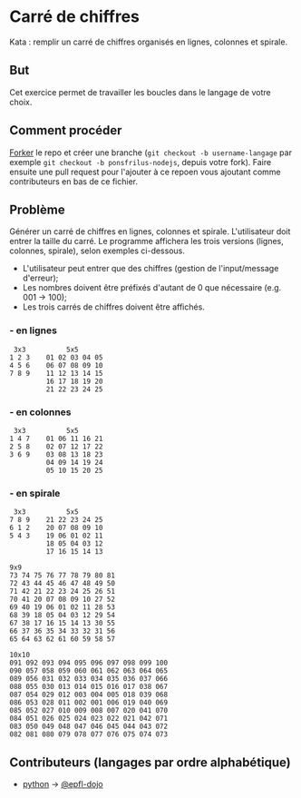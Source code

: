 # Carré de chiffres
Kata : remplir un carré de chiffres organisés en lignes, colonnes et spirale.

## But
Cet exercice permet de travailler les boucles dans le langage de votre choix.

## Comment procéder
[Forker](https://github.com/epfl-dojo/kata-squareNumbers/#fork-destination-box) le repo et créer une branche (`git checkout -b username-langage` par exemple `git checkout -b ponsfrilus-nodejs`, depuis votre fork). Faire ensuite une pull request pour l'ajouter à ce repoen vous ajoutant comme contributeurs en bas de ce fichier.

## Problème
Générer un carré de chiffres en lignes, colonnes et spirale. L'utilisateur doit entrer la taille du carré. Le programme affichera les trois versions (lignes, colonnes, spirale), selon exemples ci-dessous.

  * L'utilisateur peut entrer que des chiffres (gestion de l'input/message d'erreur);
  * Les nombres doivent être préfixés d'autant de 0 que nécessaire (e.g. 001 → 100);
  * Les trois carrés de chiffres doivent être affichés.

### - en lignes
```
 3x3          5x5
1 2 3    01 02 03 04 05
4 5 6    06 07 08 09 10
7 8 9    11 12 13 14 15
         16 17 18 19 20
         21 22 23 24 25
```

### - en colonnes
```
 3x3          5x5
1 4 7    01 06 11 16 21
2 5 8    02 07 12 17 22
3 6 9    03 08 13 18 23
         04 09 14 19 24
         05 10 15 20 25
```

### - en spirale
```
 3x3          5x5
7 8 9    21 22 23 24 25
6 1 2    20 07 08 09 10
5 4 3    19 06 01 02 11
         18 05 04 03 12
         17 16 15 14 13
         
9x9
73 74 75 76 77 78 79 80 81 
72 43 44 45 46 47 48 49 50 
71 42 21 22 23 24 25 26 51 
70 41 20 07 08 09 10 27 52 
69 40 19 06 01 02 11 28 53 
68 39 18 05 04 03 12 29 54 
67 38 17 16 15 14 13 30 55 
66 37 36 35 34 33 32 31 56 
65 64 63 62 61 60 59 58 57

10x10
091 092 093 094 095 096 097 098 099 100 
090 057 058 059 060 061 062 063 064 065 
089 056 031 032 033 034 035 036 037 066 
088 055 030 013 014 015 016 017 038 067 
087 054 029 012 003 004 005 018 039 068 
086 053 028 011 002 001 006 019 040 069 
085 052 027 010 009 008 007 020 041 070 
084 051 026 025 024 023 022 021 042 071 
083 050 049 048 047 046 045 044 043 072 
082 081 080 079 078 077 076 075 074 073         

```

## Contributeurs (langages par ordre alphabétique)
  * [python](./squareNumbers.py) → [@epfl-dojo](https://github.com/epfl-dojo)
